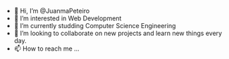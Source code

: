 - 👋 Hi, I’m @JuanmaPeteiro
- 👀 I’m interested in Web Development
- 🌱 I’m currently studding Computer Science Engineering
- 💞️ I’m looking to collaborate on new projects and learn new things every day.
- 📫 How to reach me ...

<!---
JuanmaPeteiro/JuanmaPeteiro is a ✨ special ✨ repository because its `README.md` (this file) appears on your GitHub profile.
You can click the Preview link to take a look at your changes.
--->
